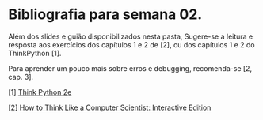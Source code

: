 # Bibliografia para semana 02.

Além dos slides e guião disponibilizados nesta pasta,
Sugere-se a leitura e resposta aos exercícios dos capítulos 1 e 2 de [2],
ou dos capítulos 1 e 2 do ThinkPython [1].

Para aprender um pouco mais sobre erros e debugging, recomenda-se [2, cap. 3].

[1] [Think Python 2e](http://greenteapress.com/wp/think-python-2e/)

[2] [How to Think Like a Computer Scientist: Interactive Edition](http://interactivepython.org/courselib/static/thinkcspy/index.html)

